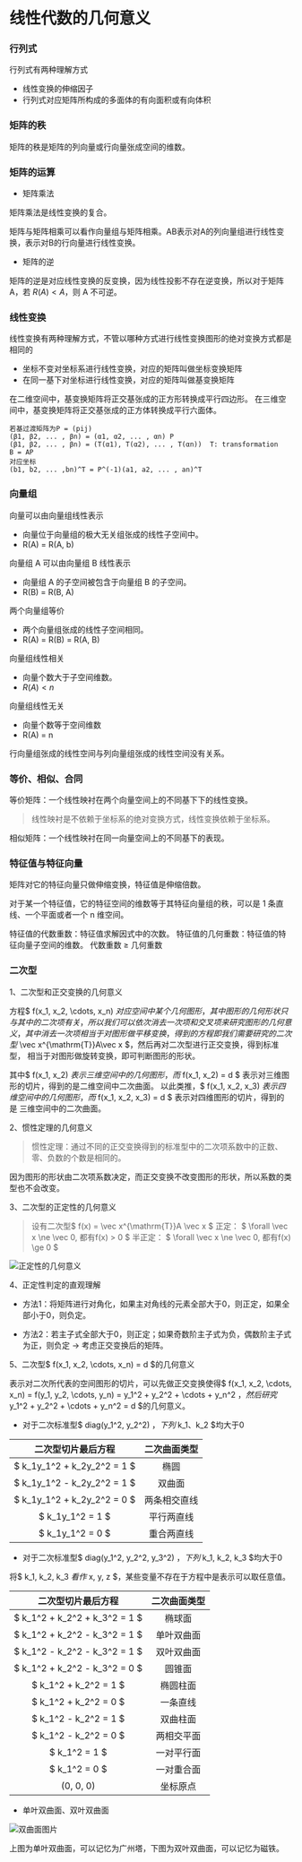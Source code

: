 <script type="text/x-mathjax-config">
  MathJax.Hub.Config({
    tex2jax: {
      inlineMath: [ ['$','$'], ["\(","\)"] ],
      processEscapes: true
    }
  });
</script>
<script type="text/javascript"
  src="https://cdn.mathjax.org/mathjax/latest/MathJax.js?config=TeX-AMS-MML_HTMLorMML">
</script>

# 线性代数的几何意义

### 行列式

行列式有两种理解方式

- 线性变换的伸缩因子
- 行列式对应矩阵所构成的多面体的有向面积或有向体积

### 矩阵的秩

矩阵的秩是矩阵的列向量或行向量张成空间的维数。

### 矩阵的运算

- 矩阵乘法

矩阵乘法是线性变换的复合。

矩阵与矩阵相乘可以看作向量组与矩阵相乘。AB表示对A的列向量组进行线性变换，表示对B的行向量进行线性变换。

- 矩阵的逆

矩阵的逆是对应线性变换的反变换，因为线性投影不存在逆变换，所以对于矩阵 A，若 $R(A) \lt A$，则 A 不可逆。

### 线性变换

线性变换有两种理解方式，不管以哪种方式进行线性变换图形的绝对变换方式都是相同的

- 坐标不变对坐标系进行线性变换，对应的矩阵叫做坐标变换矩阵
- 在同一基下对坐标进行线性变换，对应的矩阵叫做基变换矩阵

在二维空间中，基变换矩阵将正交基张成的正方形转换成平行四边形。
在三维空间中，基变换矩阵将正交基张成的正方体转换成平行六面体。

```
若基过渡矩阵为P = (pij)
(β1, β2, ... , βn) = (α1, α2, ... , αn) P
(β1, β2, ... , βn) = (T(α1), T(α2), ... , T(αn))  T: transformation
B = AP
对应坐标
(b1, b2, ... ,bn)^T = P^(-1)(a1, a2, ... , an)^T
```

### 向量组

向量可以由向量组线性表示

- 向量位于向量组的极大无关组张成的线性子空间中。
- R(A) = R(A, b)

向量组 A 可以由向量组 B 线性表示

- 向量组 A 的子空间被包含于向量组 B 的子空间。
- R(B) = R(B, A)

两个向量组等价

- 两个向量组张成的线性子空间相同。
- R(A) = R(B) = R(A, B)

向量组线性相关

- 向量个数大于子空间维数。
- $R(A) \lt n$ 

向量组线性无关

- 向量个数等于空间维数
- R(A) = n

行向量组张成的线性空间与列向量组张成的线性空间没有关系。

### 等价、相似、合同

等价矩阵：一个线性映衬在两个向量空间上的不同基下下的线性变换。

> 线性映衬是不依赖于坐标系的绝对变换方式，线性变换依赖于坐标系。

相似矩阵：一个线性映衬在同一向量空间上的不同基下的表现。

### 特征值与特征向量

矩阵对它的特征向量只做伸缩变换，特征值是伸缩倍数。

对于某一个特征值，它的特征空间的维数等于其特征向量组的秩，可以是 1 条直线、一个平面或者一个 n 维空间。

特征值的代数重数：特征值求解因式中的次数。
特征值的几何重数：特征值的特征向量子空间的维数。
代数重数 ≥ 几何重数

### 二次型

1、二次型和正交变换的几何意义

方程$ f(x_1, x_2, \cdots, x_n) $对应空间中某个几何图形，其中图形的几何形状只与其中的二次项有关，
所以我们可以依次消去一次项和交叉项来研究图形的几何意义，其中消去一次项相当于对图形做平移变换，
得到的方程即我们需要研究的二次型$ \vec x^{\mathrm{T}}A\vec x $，然后再对二次型进行正交变换，得到标准型，
相当于对图形做旋转变换，即可判断图形的形状。

其中$ f(x_1, x_2) $表示三维空间中的几何图形，而$ f(x_1, x_2) = d $ 表示对三维图形的切片，得到的是二维空间中二次曲面。
以此类推，$ f(x_1, x_2, x_3) $表示四维空间中的几何图形，而$ f(x_1, x_2, x_3) = d $ 表示对四维图形的切片，得到的是
三维空间中的二次曲面。

2、惯性定理的几何意义

> 惯性定理：通过不同的正交变换得到的标准型中的二次项系数中的正数、零、负数的个数是相同的。

因为图形的形状由二次项系数决定，而正交变换不改变图形的形状，所以系数的类型也不会改变。

3、二次型的正定性的几何意义

> 设有二次型$ f(x) = \vec x^{\mathrm{T}}A \vec x $
> 正定： $ \forall \vec x \ne \vec 0, 都有f(x) > 0 $
> 半正定： $ \forall \vec x \ne \vec 0, 都有f(x) \ge 0 $ 

![正定性的几何意义](img/正定性的几何意义.png)

4、正定性判定的直观理解

+ 方法1：将矩阵进行对角化，如果主对角线的元素全部大于0，则正定，如果全部小于0，则负定。

+ 方法2：若主子式全部大于0，则正定；如果奇数阶主子式为负，偶数阶主子式为正，则负定 → 考虑正交变换后的矩阵。

5、二次型$ f(x_1, x_2, \cdots, x_n) = d $的几何意义 

表示对二次所代表的空间图形的切片，可以先做正交变换使得$ f(x_1, x_2, \cdots, x_n) = f(y_1, y_2, \cdots, y_n) = y_1^2 +
y_2^2 + \cdots + y_n^2 $，然后研究$ y_1^2 + y_2^2 + \cdots + y_n^2 = d $的几何意义。 

+ 对于二次标准型$ diag(y_1^2, y_2^2) $，下列$ k_1、k_2 $均大于0 

| 二次型切片最后方程          | 二次曲面类型 |
| :-:                         | :-:          |
| $ k_1y_1^2 + k_2y_2^2 = 1 $ | 椭圆         |
| $ k_1y_1^2 - k_2y_2^2 = 1 $ | 双曲面       |
| $ k_1y_1^2 + k_2y_2^2 = 0 $ | 两条相交直线 |
| $ k_1y_1^2 = 1 $            | 平行两直线   |
| $ k_1y_1^2 = 0 $            | 重合两直线   |

+ 对于二次标准型$ diag(y_1^2, y_2^2, y_3^2) $，下列$ k_1, k_2, k_3 $均大于0 

将$ k_1, k_2, k_3 $看作$ x, y, z $，某些变量不存在于方程中是表示可以取任意值。

| 二次型切片最后方程            | 二次曲面类型 |
| :-:                           | :-:          |
| $ k_1^2 + k_2^2 + k_3^2 = 1 $ | 椭球面       |
| $ k_1^2 + k_2^2 - k_3^2 = 1 $ | 单叶双曲面   |
| $ k_1^2 - k_2^2 - k_3^2 = 1 $ | 双叶双曲面   |
| $ k_1^2 + k_2^2 - k_3^2 = 0 $ | 圆锥面       |
| $ k_1^2 + k_2^2 = 1 $         | 椭圆柱面     |
| $ k_1^2 + k_2^2 = 0 $         | 一条直线     |
| $ k_1^2 - k_2^2 = 1 $         | 双曲柱面     |
| $ k_1^2 - k_2^2 = 0 $         | 两相交平面   |
| $ k_1^2 = 1 $                 | 一对平行面   |
| $ k_1^2 = 0 $                 | 一对重合面   |
| (0, 0, 0)                     | 坐标原点     |

+ 单叶双曲面、双叶双曲面

![双曲面图片](img/双曲面.png)

上图为单叶双曲面，可以记忆为广州塔，下图为双叶双曲面，可以记忆为磁铁。
